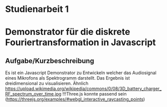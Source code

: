 # Studienarbeit 1

# Demonstrator für die diskrete Fouriertransformation in Javascript

## Aufgabe/Kurzbeschreibung
Es ist ein Javascript Demonstrator zu Entwickeln welcher das Audiosignal eines Mikrofons als Spektrogramm darstellt. Das Ergebnis ist dreidimensional zu visualisieren. Ähnlich https://upload.wikimedia.org/wikipedia/commons/0/08/3D_battery_charger_RF_spectrum_over_time.jpg
!!!Three.js konnte passend sein (https://threejs.org/examples/#webgl_interactive_raycasting_points)